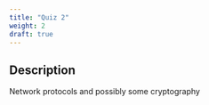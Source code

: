 ```yaml
---
title: "Quiz 2"
weight: 2
draft: true
---
```


## Description

Network protocols and possibly some cryptography
